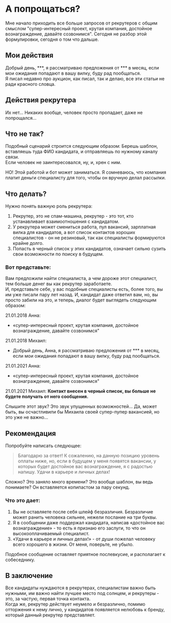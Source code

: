 # А попрощаться?

Мне начало приходить все больше запросов от рекрутеров с общим смыслом "супер-интересный проект, крутая компания, достойное вознаграждение, давайте созвонимся".
Сегодня не разбор этой формулировки, сегодня о том что дальше.

## Мои действия
Добрый день, ***, я рассматриваю предложения от *** в месяц, если мои ожидания попадают в вашу вилку, буду рад пообщаться.  
Я писал недавно про аукцион, как писал, так и делаю, все эти статьи не ради красного словца.  

## Действия рекрутера
Их нет...
Никаких вообще, человек просто пропадает, даже не попрощался...

## Что не так?
Подобный сценарий строится следующим образом:
Берешь шаблон, вставляешь туда ФИО кандидата, и отправляешь по нужному каналу связи.  
Если человек не заинтересовался, ну, и, хрен с ним.

НО!
Этой работой и бот может заниматься. Я сомневаюсь, что компания платит деньги специалисту для того, чтобы он вручную делал рассылки.

## Что делать?

Нужно понять важную роль рекрутера:
1. Рекрутер, это не спам-машина, рекрутер - это тот, кто устанавливает взаимоотношения с кандидатом.  
2. У рекрутера может смениться работа, пул вакансий, зарплатная вилка для кандидатов, а вот список контактов хороших специалистов - он не резиновый, так как специалисты формируются крайне долго.
3. Попасть в черный список у этих кандидатов, означает сильно сузить свои возможности по поиску в будущем.

### Вот представьте:
Вам предложили найти специалиста, а чем дороже этот специалист, тем больше денег вы как рекрутер заработаете.  
И, представьте себе, у вас подобные специалисты есть, более того, вы им уже писали пару лет назад.
И, кандидат даже ответил вам, но, вы просто забили на это, и теперь, диалог будет выглядеть следующим образом:

21.01.2018
Анна:
- «супер-интересный проект, крутая компания, достойное вознаграждение, давайте созвонимся"  

21.01.2018
Михаил:
- Добрый день, Анна, я рассматриваю предложения от *** в месяц, если мои ожидания попадают в вашу вилку, буду рад пообщаться.  

21.01.2021
Анна:
- «супер-интересный проект, крутая компания, достойное вознаграждение, давайте созвонимся"

21.01.2021
Михаил:
**Контакт внесен в черный список, вы больше не будете получать от него сообщения.**

Слышите этот звук? Это звук упущенных возможностей…
Да, может быть, вы осчастливили бы Михаила своей супер-пупер вакансией, но это уже не важно…

## Рекомендация

Попробуйте написать следующее:
> Благодарю за ответ! К сожалению, на данную позицию уровень оплаты ниже, но, если в будущем у меня появятся вакансии, у которых будет достойное вас вознаграждение, я с радостью напишу.
> Удачи в карьере и личных делах!

Сложно? Это заняло много времени? Это вообще шаблон, вы ведь понимаете? Он вставляется копипастом за пару секунд.

### Что это дает:
1. Вы не оставляете после себя шлейф безразличия. Безразличие может ранить человека сильнее, нежели послание на три буквы.
2. Я в сообщении даже поддержал кандидата, написав «достойное вас вознаграждение» - то есть я признаю его заслуги, то что он высокооплачиваемый специалист.
3. «Удачи в карьере и личных делах!» - от души пожелал человеку всего хорошего в жизни. От меня, поверьте, не убыло.

Подобное сообщение оставляет приятное послевкусие, и располагает к собеседнику.

## В заключение

Все кандидаты нуждаются в рекрутерах, специалистам важно быть нужными,  им важно найти лучшее место под солнцем, и рекрутеры - это, за частую, первая точка контакта.  
Когда же, рекрутер действует неумело и безразлично, помимо отторжения к нему лично, у кандидатов появляется нелюбовь к бренду, который данный рекрутер представляет.